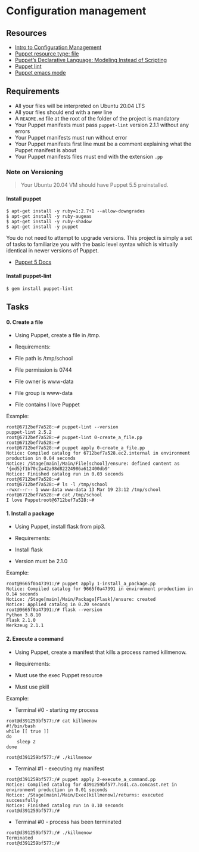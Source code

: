 # Configuration management
## Resources
- [Intro to Configuration Management](https://alx-intranet.hbtn.io/rltoken/GL30hu-aRcKzPOvK8JO-Bg)
- [Puppet resource type: file](https://alx-intranet.hbtn.io/rltoken/DjSqEUZh5jSvzQbr8Hn_hA)
- [Puppet’s Declarative Language: Modeling Instead of Scripting](https://alx-intranet.hbtn.io/rltoken/fZbIuIwhPZWQUQNTjsqu1A)
- [Puppet lint](https://alx-intranet.hbtn.io/rltoken/CRUMeEMdcX-UtbWsUM9xLQ)
- [Puppet emacs mode](https://alx-intranet.hbtn.io/rltoken/MzHXCntAkPzOqMnI6_rpWQ)

## Requirements

- All your files will be interpreted on Ubuntu 20.04 LTS
- All your files should end with a new line
- A ```README.md``` file at the root of the folder of the project is mandatory
- Your Puppet manifests must pass ```puppet-lint``` version 2.1.1 without any errors
- Your Puppet manifests must run without error
- Your Puppet manifests first line must be a comment explaining what the Puppet manifest is about
- Your Puppet manifests files must end with the extension ```.pp```

### Note on Versioning
> Your Ubuntu 20.04 VM should have Puppet 5.5 preinstalled.
#### Install puppet
```
$ apt-get install -y ruby=1:2.7+1 --allow-downgrades
$ apt-get install -y ruby-augeas
$ apt-get install -y ruby-shadow
$ apt-get install -y puppet
```

You do not need to attempt to upgrade versions. This project is simply a set of tasks to familiarize you with the basic level syntax which is virtually identical in newer versions of Puppet.

- [Puppet 5 Docs](https://alx-intranet.hbtn.io/rltoken/u-eUjjYAqDDoxYFeyrA3GA)

#### Install puppet-lint
```
$ gem install puppet-lint
```
## Tasks

#### 0. Create a file

- Using Puppet, create a file in /tmp.

- Requirements:
- File path is /tmp/school
- File permission is 0744
- File owner is www-data
- File group is www-data
- File contains I love Puppet

Example:
```
root@6712bef7a528:~# puppet-lint --version
puppet-lint 2.5.2
root@6712bef7a528:~# puppet-lint 0-create_a_file.pp
root@6712bef7a528:~# 
root@6712bef7a528:~# puppet apply 0-create_a_file.pp
Notice: Compiled catalog for 6712bef7a528.ec2.internal in environment production in 0.04 seconds
Notice: /Stage[main]/Main/File[school]/ensure: defined content as '{md5}f1b70c2a42a98d82224986a612400db9'
Notice: Finished catalog run in 0.03 seconds
root@6712bef7a528:~#
root@6712bef7a528:~# ls -l /tmp/school
-rwxr--r-- 1 www-data www-data 13 Mar 19 23:12 /tmp/school
root@6712bef7a528:~# cat /tmp/school
I love Puppetroot@6712bef7a528:~#
```

#### 1. Install a package

- Using Puppet, install flask from pip3.

- Requirements:
- Install flask
- Version must be 2.1.0

Example:
```
root@9665f0a47391:/# puppet apply 1-install_a_package.pp
Notice: Compiled catalog for 9665f0a47391 in environment production in 0.14 seconds
Notice: /Stage[main]/Main/Package[Flask]/ensure: created
Notice: Applied catalog in 0.20 seconds
root@9665f0a47391:/# flask --version
Python 3.8.10
Flask 2.1.0
Werkzeug 2.1.1
```
#### 2. Execute a command 
- Using Puppet, create a manifest that kills a process named killmenow.

- Requirements:
- Must use the exec Puppet resource
- Must use pkill

Example:

- Terminal #0 - starting my process
```
root@d391259bf577:/# cat killmenow
#!/bin/bash
while [[ true ]]
do
    sleep 2
done

root@d391259bf577:/# ./killmenow
```

- Terminal #1 - executing my manifest
```
root@d391259bf577:/# puppet apply 2-execute_a_command.pp
Notice: Compiled catalog for d391259bf577.hsd1.ca.comcast.net in environment production in 0.01 seconds
Notice: /Stage[main]/Main/Exec[killmenow]/returns: executed successfully
Notice: Finished catalog run in 0.10 seconds
root@d391259bf577:/# 
```

- Terminal #0 - process has been terminated
```
root@d391259bf577:/# ./killmenow
Terminated
root@d391259bf577:/#
```



